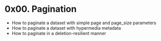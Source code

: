 # 0x00. Pagination
<ul>
<li>How to paginate a dataset with simple page and page_size parameters</li>
<li>How to paginate a dataset with hypermedia metadata</li>
<li>How to paginate in a deletion-resilient manner</li>
</ul>
